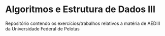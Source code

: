 # Algoritmos e Estrutura de Dados III

Repositório contendo os exercícios/trabalhos relativos a matéria de AEDIII da Universidade Federal de Pelotas


